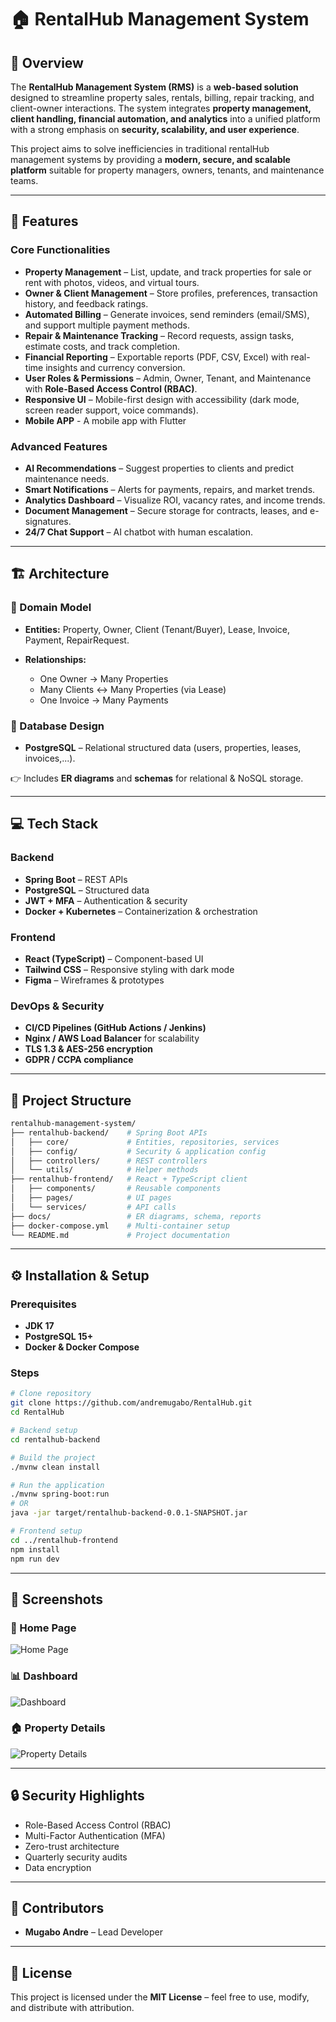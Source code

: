 # 🏠 RentalHub Management System

## 📌 Overview

The **RentalHub Management System (RMS)** is a **web-based solution** designed to streamline property sales, rentals, billing, repair tracking, and client-owner interactions. The system integrates **property management, client handling, financial automation, and analytics** into a unified platform with a strong emphasis on **security, scalability, and user experience**.

This project aims to solve inefficiencies in traditional rentalHub management systems by providing a **modern, secure, and scalable platform** suitable for property managers, owners, tenants, and maintenance teams.

---

## 🚀 Features

### Core Functionalities

* **Property Management** – List, update, and track properties for sale or rent with photos, videos, and virtual tours.
* **Owner & Client Management** – Store profiles, preferences, transaction history, and feedback ratings.
* **Automated Billing** – Generate invoices, send reminders (email/SMS), and support multiple payment methods.
* **Repair & Maintenance Tracking** – Record requests, assign tasks, estimate costs, and track completion.
* **Financial Reporting** – Exportable reports (PDF, CSV, Excel) with real-time insights and currency conversion.
* **User Roles & Permissions** – Admin, Owner, Tenant, and Maintenance with **Role-Based Access Control (RBAC)**.
* **Responsive UI** – Mobile-first design with accessibility (dark mode, screen reader support, voice commands).
* **Mobile APP** - A mobile app with Flutter 

### Advanced Features

* **AI Recommendations** – Suggest properties to clients and predict maintenance needs.
* **Smart Notifications** – Alerts for payments, repairs, and market trends.
* **Analytics Dashboard** – Visualize ROI, vacancy rates, and income trends.
* **Document Management** – Secure storage for contracts, leases, and e-signatures.
* **24/7 Chat Support** – AI chatbot with human escalation.

---

## 🏗️ Architecture

### 🔹 Domain Model

* **Entities:** Property, Owner, Client (Tenant/Buyer), Lease, Invoice, Payment, RepairRequest.
* **Relationships:**

  * One Owner → Many Properties
  * Many Clients ↔ Many Properties (via Lease)
  * One Invoice → Many Payments

### 🔹 Database Design

* **PostgreSQL** – Relational structured data (users, properties, leases, invoices,...).

👉 Includes **ER diagrams** and **schemas** for relational & NoSQL storage.

---

## 💻 Tech Stack

### Backend

* **Spring Boot** – REST APIs
* **PostgreSQL** – Structured data
* **JWT + MFA** – Authentication & security
* **Docker + Kubernetes** – Containerization & orchestration

### Frontend

* **React (TypeScript)** – Component-based UI
* **Tailwind CSS** – Responsive styling with dark mode
* **Figma** – Wireframes & prototypes

### DevOps & Security

* **CI/CD Pipelines (GitHub Actions / Jenkins)**
* **Nginx / AWS Load Balancer** for scalability
* **TLS 1.3 & AES-256 encryption**
* **GDPR / CCPA compliance**

---

## 📂 Project Structure

```bash
rentalhub-management-system/
├── rentalhub-backend/    # Spring Boot APIs
│   ├── core/             # Entities, repositories, services
│   ├── config/           # Security & application config
│   ├── controllers/      # REST controllers
│   └── utils/            # Helper methods
├── rentalhub-frontend/   # React + TypeScript client
│   ├── components/       # Reusable components
│   ├── pages/            # UI pages
│   └── services/         # API calls
├── docs/                 # ER diagrams, schema, reports
├── docker-compose.yml    # Multi-container setup
└── README.md             # Project documentation
```

---



## ⚙️ Installation & Setup

### Prerequisites

* **JDK 17**
* **PostgreSQL 15+**
* **Docker & Docker Compose**

### Steps

```bash
# Clone repository
git clone https://github.com/andremugabo/RentalHub.git
cd RentalHub

# Backend setup
cd rentalhub-backend

# Build the project
./mvnw clean install   

# Run the application
./mvnw spring-boot:run
# OR
java -jar target/rentalhub-backend-0.0.1-SNAPSHOT.jar

# Frontend setup
cd ../rentalhub-frontend
npm install
npm run dev
```

---


## 📸 Screenshots

### 🏡 Home Page
![Home Page](./images/landingpage.png)

### 📊 Dashboard
![Dashboard](./images/dashboard.png)

### 🏠 Property Details
![Property Details](./images/property-details.png)



---

## 🔒 Security Highlights

* Role-Based Access Control (RBAC)
* Multi-Factor Authentication (MFA)
* Zero-trust architecture
* Quarterly security audits
* Data encryption 

---


## 👥 Contributors

* **Mugabo Andre** – Lead Developer

---

## 📜 License

This project is licensed under the **MIT License** – feel free to use, modify, and distribute with attribution.

